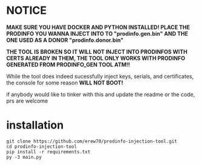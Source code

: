 # NOTICE

**MAKE SURE YOU HAVE DOCKER AND PYTHON INSTALLED! PLACE THE PRODINFO YOU WANNA INJECT INTO TO "prodinfo.gen.bin" AND THE ONE USED AS A DONOR "prodinfo.donor.bin"**

**THE TOOL IS BROKEN SO IT WILL NOT INJECT INTO PRODINFOS WITH CERTS ALREADY IN THEM, THE TOOL ONLY WORKS WITH PRODINFO GENERATED FROM PRODINFO_GEN TOOL ATM!!**

While the tool does indeed sucessfully inject keys, serials, and certificates, the console for some reason **WILL NOT BOOT!**

if anybody would like to tinker with this and update the readme or the code, prs are welcome


# installation
```
git clone https://github.com/erew70/prodinfo-injection-tool.git
cd prodinfo-injection-tool
pip install -r requirements.txt
py -3 main.py


